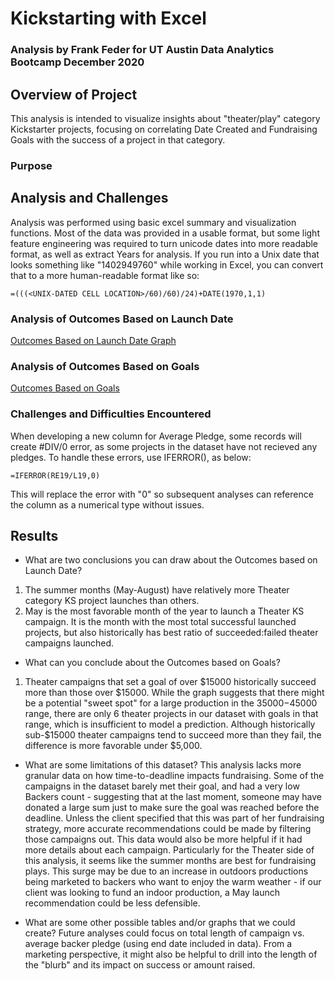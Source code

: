 # Kickstarting with Excel
### Analysis by Frank Feder for UT Austin Data Analytics Bootcamp December 2020
## Overview of Project
This analysis is intended to visualize insights about "theater/play" category Kickstarter projects, focusing on correlating Date Created and Fundraising Goals with the success of a project in that category.

### Purpose

## Analysis and Challenges
Analysis was performed using basic excel summary and visualization functions. Most of the data was provided in a usable format, but some light feature engineering was required to turn unicode dates into more readable format, as well as extract Years for analysis.
If you run into a Unix date that looks something like "1402949760" while working in Excel, you can convert that to a more human-readable format like so:
```
=(((<UNIX-DATED CELL LOCATION>/60)/60)/24)+DATE(1970,1,1)
```
### Analysis of Outcomes Based on Launch Date
[Outcomes Based on Launch Date Graph](resources/Theater_Outcomes_vs_Launch.png)
### Analysis of Outcomes Based on Goals
[Outcomes Based on Goals](resources/Outcomes_vs_Goals.png)
### Challenges and Difficulties Encountered
When developing a new column for Average Pledge, some records will create #DIV/0 error, as some projects in the dataset have not recieved any pledges.
To handle these errors, use IFERROR(), as below:
```
=IFERROR(RE19/L19,0)
```
This will replace the error with "0" so subsequent analyses can reference the column as a numerical type without issues.

## Results

- What are two conclusions you can draw about the Outcomes based on Launch Date?
1. The summer months (May-August) have relatively more Theater category KS project launches than others.
2. May is the most favorable month of the year to launch a Theater KS campaign. It is the month with the most total successful launched projects, but also historically has best ratio of succeeded:failed theater campaigns launched.

- What can you conclude about the Outcomes based on Goals?
1. Theater campaigns that set a goal of over $15000 historically succeed more than those over $15000. While the graph suggests that there might be a potential "sweet spot" for a large production in the $35000-$45000 range, there are only 6 theater projects in our dataset with goals in that range, which is insufficient to model a prediction. Although historically sub-$15000 theater campaigns tend to succeed more than they fail, the difference is more favorable under $5,000.

- What are some limitations of this dataset?
This analysis lacks more granular data on how time-to-deadline impacts fundraising. Some of the campaigns in the dataset barely met their goal, and had a very low Backers count - suggesting that at the last moment, someone may have donated a large sum just to make sure the goal was reached before the deadline. Unless the client specified that this was part of her fundraising strategy, more accurate recommendations could be made by filtering those campaigns out.
This data would also be more helpful if it had more details about each campaign. Particularly for the Theater side of this analysis, it seems like the summer months are best for fundraising plays. This surge may be due to an increase in outdoors productions being marketed to backers who want to enjoy the warm weather - if our client was looking to fund an indoor production, a May launch recommendation could be less defensible.

- What are some other possible tables and/or graphs that we could create?
Future analyses could focus on total length of campaign vs. average backer pledge (using end date included in data). From a marketing perspective, it might also be helpful to drill into the length of the "blurb" and its impact on success or amount raised.
